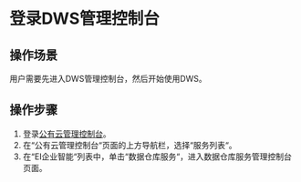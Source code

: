 # 登录DWS管理控制台<a name="dws_01_0018"></a>

## 操作场景<a name="section42507952154722"></a>

用户需要先进入DWS管理控制台，然后开始使用DWS。

## 操作步骤<a name="section54926172155459"></a>

1.  登录[公有云管理控制台](https://console.huaweicloud.com)。
2.  在“公有云管理控制台“页面的上方导航栏，选择“服务列表“。
3.  在“EI企业智能“列表中，单击“数据仓库服务“，进入数据仓库服务管理控制台页面。

